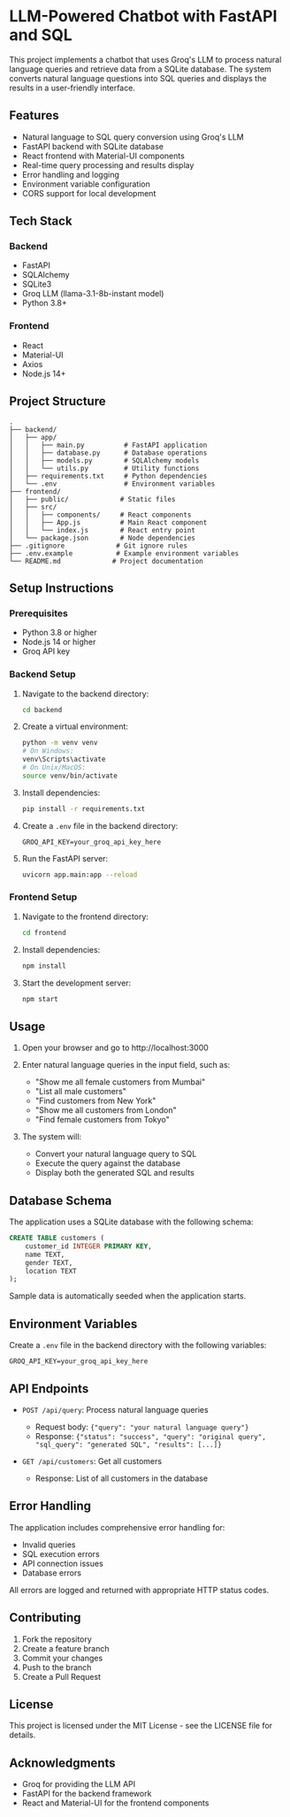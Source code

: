 # LLM-Powered Chatbot with FastAPI and SQL

This project implements a chatbot that uses Groq's LLM to process natural language queries and retrieve data from a SQLite database. The system converts natural language questions into SQL queries and displays the results in a user-friendly interface.

## Features

- Natural language to SQL query conversion using Groq's LLM
- FastAPI backend with SQLite database
- React frontend with Material-UI components
- Real-time query processing and results display
- Error handling and logging
- Environment variable configuration
- CORS support for local development

## Tech Stack

### Backend
- FastAPI
- SQLAlchemy
- SQLite3
- Groq LLM (llama-3.1-8b-instant model)
- Python 3.8+

### Frontend
- React
- Material-UI
- Axios
- Node.js 14+

## Project Structure
```
.
├── backend/
│   ├── app/
│   │   ├── main.py          # FastAPI application
│   │   ├── database.py      # Database operations
│   │   ├── models.py        # SQLAlchemy models
│   │   └── utils.py         # Utility functions
│   ├── requirements.txt     # Python dependencies
│   └── .env                 # Environment variables
├── frontend/
│   ├── public/             # Static files
│   ├── src/
│   │   ├── components/     # React components
│   │   ├── App.js          # Main React component
│   │   └── index.js        # React entry point
│   └── package.json        # Node dependencies
├── .gitignore             # Git ignore rules
├── .env.example           # Example environment variables
└── README.md             # Project documentation
```

## Setup Instructions

### Prerequisites
- Python 3.8 or higher
- Node.js 14 or higher
- Groq API key

### Backend Setup
1. Navigate to the backend directory:
   ```bash
   cd backend
   ```

2. Create a virtual environment:
   ```bash
   python -m venv venv
   # On Windows:
   venv\Scripts\activate
   # On Unix/MacOS:
   source venv/bin/activate
   ```

3. Install dependencies:
   ```bash
   pip install -r requirements.txt
   ```

4. Create a `.env` file in the backend directory:
   ```
   GROQ_API_KEY=your_groq_api_key_here
   ```

5. Run the FastAPI server:
   ```bash
   uvicorn app.main:app --reload
   ```

### Frontend Setup
1. Navigate to the frontend directory:
   ```bash
   cd frontend
   ```

2. Install dependencies:
   ```bash
   npm install
   ```

3. Start the development server:
   ```bash
   npm start
   ```

## Usage

1. Open your browser and go to http://localhost:3000
2. Enter natural language queries in the input field, such as:
   - "Show me all female customers from Mumbai"
   - "List all male customers"
   - "Find customers from New York"
   - "Show me all customers from London"
   - "Find female customers from Tokyo"

3. The system will:
   - Convert your natural language query to SQL
   - Execute the query against the database
   - Display both the generated SQL and results

## Database Schema

The application uses a SQLite database with the following schema:

```sql
CREATE TABLE customers (
    customer_id INTEGER PRIMARY KEY,
    name TEXT,
    gender TEXT,
    location TEXT
);
```

Sample data is automatically seeded when the application starts.

## Environment Variables

Create a `.env` file in the backend directory with the following variables:
```
GROQ_API_KEY=your_groq_api_key_here
```

## API Endpoints

- `POST /api/query`: Process natural language queries
  - Request body: `{"query": "your natural language query"}`
  - Response: `{"status": "success", "query": "original query", "sql_query": "generated SQL", "results": [...]}`

- `GET /api/customers`: Get all customers
  - Response: List of all customers in the database

## Error Handling

The application includes comprehensive error handling for:
- Invalid queries
- SQL execution errors
- API connection issues
- Database errors

All errors are logged and returned with appropriate HTTP status codes.

## Contributing

1. Fork the repository
2. Create a feature branch
3. Commit your changes
4. Push to the branch
5. Create a Pull Request

## License

This project is licensed under the MIT License - see the LICENSE file for details.

## Acknowledgments

- Groq for providing the LLM API
- FastAPI for the backend framework
- React and Material-UI for the frontend components 